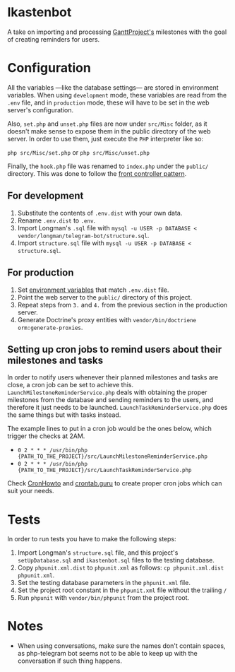 # Ikastenbot

A take on importing and processing [GanttProject's][1] milestones with the goal
of creating reminders for users.

# Configuration
All the variables —like the database settings— are stored in environment 
variables. When using `development` mode, these variables are read from the
`.env` file, and in `production` mode, these will have to be set in the web
server's configuration.

Also, `set.php` and `unset.php` files are now under `src/Misc` folder, as it
doesn't make sense to expose them in the public directory of the web server.
In order to use them, just execute the `PHP` interpreter like so:

`php src/Misc/set.php` or `php src/Misc/unset.php`

Finally, the `hook.php` file was renamed to `index.php` under the `public/`
directory. This was done to follow the [front controller pattern][3].

## For development
1. Substitute the contents of `.env.dist` with your own data.
2. Rename `.env.dist` to `.env`.
3. Import Longman's `.sql` file with
    `mysql -u USER -p DATABASE < vendor/longman/telegram-bot/structure.sql`.
4. Import `structure.sql` file with
    `mysql -u USER -p DATABASE < structure.sql`.

## For production
1. Set [environment variables][2] that match `.env.dist` file.
2. Point the web server to the `public/` directory of this project.
3. Repeat steps from `3.` and `4.` from the previous section in the production
    server.
4. Generate Doctrine's proxy entities with `vendor/bin/doctriene orm:generate-proxies`.

## Setting up cron jobs to remind users about their milestones and tasks
In order to notify users whenever their planned milestones and tasks are close,
a cron job can be set to achieve this. `LaunchMilestoneReminderService.php`
deals with obtaining the proper milestones from the database and sending
reminders to the users, and therefore it just needs to be launched.
`LaunchTaskReminderService.php` does the same things but with tasks instead.

The example lines to put in a cron job would be the ones below, which trigger
the checks at 2AM.

* `0 2 * * * /usr/bin/php {PATH_TO_THE_PROJECT}/src/LaunchMilestoneReminderService.php`
* `0 2 * * * /usr/bin/php {PATH_TO_THE_PROJECT}/src/LaunchTaskReminderService.php`

Check [CronHowto][4] and [crontab.guru][5] to create proper cron jobs which can
suit your needs.

# Tests
In order to run tests you have to make the following steps:

1. Import Longman's `structure.sql` file, and this project's `setUpDatabase.sql`
    and `ikastenbot.sql` files to the testing database.
2. Copy `phpunit.xml.dist` to `phpunit.xml` as follows: `cp phpunit.xml.dist phpunit.xml`.
3. Set the testing database parameters in the `phpunit.xml` file.
4. Set the project root constant in the `phpunit.xml` file without the trailing
    `/`
5. Run `phpunit` with `vendor/bin/phpunit` from the project root.

# Notes
* When using conversations, make sure the names don't contain spaces, as
    php-telegram bot seems not to be able to keep up with the conversation if
    such thing happens.

[1]: https://www.ganttproject.biz/
[2]: https://httpd.apache.org/docs/2.4/mod/mod_env.html#setenv
[3]: https://en.wikipedia.org/wiki/Front_controller
[4]: https://help.ubuntu.com/community/CronHowto
[5]: https://crontab.guru/
